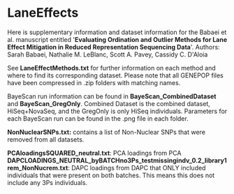 # LaneEffects

Here is supplementary information and dataset information for the Babaei et al. manuscript entitled '**Evaluating Ordination and Outlier Methods for Lane Effect Mitigation in Reduced Representation Sequencing Data**'.
Authors: Sarah Babaei, Nathalie M. LeBlanc, Scott A. Pavey, Cassidy C. D'Aloia

See **LaneEffectMethods.txt** for further information on each method and where to find its corresponding dataset.
Please note that all GENEPOP files have been compressed in .zip folders with matching names.

BayeScan run information can be found in **BayeScan_CombinedDataset** and **BayeScan_GregOnly**. Combined Dataset is the combined dataset, HiSeq+NovaSeq, and the GregOnly is only HiSeq individuals. Parameters for each BayeScan run can be found in the .png file in each folder.

**NonNuclearSNPs.txt:** contains a list of Non-Nuclear SNPs that were removed from all datasets. 

**PCAloadingsSQUARED_neutral.txt**: PCA loadings from PCA
**DAPCLOADINGS_NEUTRAL_byBATCHno3Ps_testmissingindv_0.2_library1rem_NonNucrem.txt**: DAPC loadings from DAPC that ONLY included individuals that were present on both batches. This means this does not include any 3Ps individuals. 
